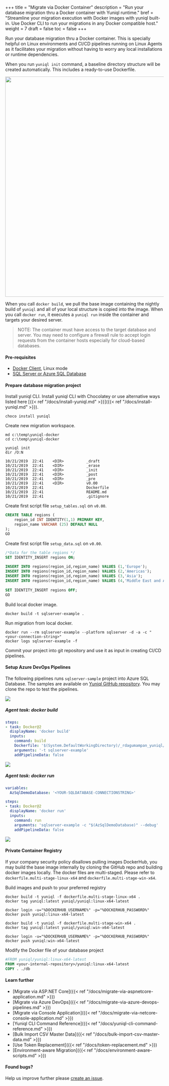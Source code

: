 +++
title = "Migrate via Docker Container"
description = "Run your database migration thru a Docker container with Yuniql runtime."
bref = "Streamline your migration execution with Docker images with yuniql built-in. Use Docker CLI to run your migrations in any Docker compatible host."
weight = 7
draft = false
toc = false
+++ 

Run your database migration thru a Docker container. This is specially helpful on Linux environments and CI/CD pipelines running on Linux Agents as it facilitates your migration without having to worry any local installations or runtime dependencies. 

When you run `yuniql init` command, a baseline directory structure will be created automatically. This includes a ready-to-use Dockerfile.

<img src="/images/wiki-sample-sqlserverdb-01.png" width=700>

When you call `docker build`, we pull the base image containing the nightly build of `yuniql` and all of your local structure is copied into the image. When you call `docker run`, it executes a `yuniql run` inside the container and targets your desired server.

>NOTE: The container must have access to the target database and server. You may need to configure a firewall rule to accept login requests from the container hosts especially for cloud-based databases.

#### Pre-requisites
- [Docker Client](https://www.docker.com/products/docker-desktop), Linux mode
- [SQL Server or Azure SQL Database](https://www.microsoft.com/en-us/sql-server/sql-server-downloads)
 
#### Prepare database migration project

Install yuniql CLI.
Install yuniql CLI with Chocolatey or use alternative ways listed here [{{< ref "/docs/install-yuniql.md" >}}]({{< ref "/docs/install-yuniql.md" >}}).

```shell
choco install yuniql
```

Create new migration workspace.

```shell
md c:\temp\yuniql-docker
cd c:\temp\yuniql-docker

yuniql init
dir /O:N

10/21/2019  22:41    <DIR>          _draft
10/21/2019  22:41    <DIR>          _erase
10/21/2019  22:41    <DIR>          _init
10/21/2019  22:41    <DIR>          _post
10/21/2019  22:41    <DIR>          _pre
10/21/2019  22:41    <DIR>          v0.00
10/21/2019  22:41                   Dockerfile
10/21/2019  22:41                   README.md
10/21/2019  22:41                   .gitignore
```

Create first script file `setup_tables.sql` on `v0.00`.

```sql
CREATE TABLE regions (
    region_id INT IDENTITY(1,1) PRIMARY KEY,
    region_name VARCHAR (25) DEFAULT NULL
);
GO
```

Create first script file `setup_data.sql` on `v0.00`.

```sql
/*Data for the table regions */
SET IDENTITY_INSERT regions ON;
  
INSERT INTO regions(region_id,region_name) VALUES (1,'Europe');
INSERT INTO regions(region_id,region_name) VALUES (2,'Americas');
INSERT INTO regions(region_id,region_name) VALUES (3,'Asia');
INSERT INTO regions(region_id,region_name) VALUES (4,'Middle East and Africa');
 
SET IDENTITY_INSERT regions OFF;  
GO
```

Build local docker image.

```shell
docker build -t sqlserver-example .
```

Run migration from local docker.

```shell
docker run --rm sqlserver-example --platform sqlserver -d -a -c "<your-connection-string>"
docker logs sqlserver-example -f
```

Commit your project into git repository and use it as input in creating CI/CD pipelines.

#### Setup Azure DevOps Pipelines
The following pipelines runs `sqlserver-sample` project into Azure SQL Database. The samples are available on [Yuniql GitHub repository](https://github.com/rdagumampan/yuniql/tree/master/samples/sqlserver-sample). You may clone the repo to test the pipelines.

<img src="/images/dockerized-migration-03.png">

##### Agent task: docker build
```yaml
steps:
- task: Docker@2
  displayName: 'docker build'
  inputs:
    command: build
    Dockerfile: '$(System.DefaultWorkingDirectory)/_rdagumampan_yuniql/samples/basic-sqlserver-sample/Dockerfile'
    arguments: '-t sqlserver-example'
    addPipelineData: false
```
<img src="/images/dockerized-migration-01.png">

##### Agent task: docker run

```yaml
variables:
  AzSqlDemoDatabase: '<YOUR-SQLDATABASE-CONNECTIONSTRING>'

steps:
- task: Docker@2
  displayName: 'docker run'
  inputs:
    command: run
    arguments: 'sqlserver-example -c "$(AzSqlDemoDatabase)" --debug'
    addPipelineData: false
```

<img src="/images/dockerized-migration-02.png">

#### Private Container Registry

If your company security policy disallows pulling images DockerHub, you may build the base image internally by cloning the GitHub repo and building docker images locally. The docker files are multi-staged. Please refer to `dockerfile.multi-stage-linux-x64` and `dockerfile.multi-stage-win-x64`.

Build images and push to your preferred registry

```shell
docker build -t yuniql -f dockerfile.multi-stage-linux-x64 .
docker tag yuniql:latest yuniql/yuniql:linux-x64-latest

docker login -u="%DOCKERHUB_USERNAME%" -p="%DOCKERHUB_PASSWORD%"
docker push yuniql:linux-x64-latest
```

```shell
docker build -t yuniql -f dockerfile.multi-stage-win-x64 .
docker tag yuniql:latest yuniql/yuniql:win-x64-latest

docker login -u="%DOCKERHUB_USERNAME%" -p="%DOCKERHUB_PASSWORD%"
docker push yuniql:win-x64-latest
```

Modify the Docker file of your database project

```dockerfile
#FROM yuniql/yuniql:linux-x64-latest
FROM <your-internal-repository>/yuniql:linux-x64-latest
COPY . ./db
```

#### Learn further

* [Migrate via ASP.NET Core]({{< ref "/docs/migrate-via-aspnetcore-application.md" >}})
* [Migrate via Azure DevOps]({{< ref "/docs/migrate-via-azure-devops-pipelines.md" >}})
* [Migrate via Console Application]({{< ref "/docs/migrate-via-netcore-console-application.md" >}})
* [Yuniql CLI Command Reference]({{< ref "/docs/yuniql-cli-command-reference.md" >}})
* [Bulk Import CSV Master Data]({{< ref "/docs/bulk-import-csv-master-data.md" >}})
* [Use Token Replacement]({{< ref "/docs/token-replacement.md" >}})
* [Environment-aware Migration]({{< ref "/docs/environment-aware-scripts.md" >}})

#### Found bugs?

Help us improve further please [create an issue](https://github.com/rdagumampan/yuniql/issues/new).